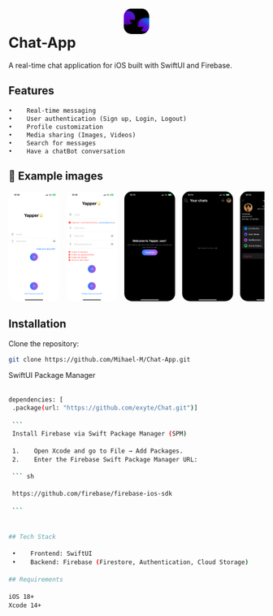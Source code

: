 # <img src="Assets/1024.png" width="50" style="border-radius: 15px; display: block; margin: auto;"> Chat-App

A real-time chat application for iOS built with SwiftUI and Firebase.

## Features
    •    Real-time messaging
    •    User authentication (Sign up, Login, Logout)
    •    Profile customization
    •    Media sharing (Images, Videos)
    •    Search for messages
    •    Have a chatBot conversation
    
## 📸 Example images

<div style="overflow-x: auto; white-space: nowrap;">
  <img src="Assets/IMG_0471.PNG" width="100" style="border-radius: 15px; margin-right: 10px;">
  <img src="Assets/IMG_0472.PNG" width="100" style="border-radius: 15px; margin-right: 10px;">
  <img src="Assets/IMG_0464.PNG" width="100" style="border-radius: 15px; margin-right: 10px;">
  <img src="Assets/IMG_0465.PNG" width="100" style="border-radius: 15px; margin-right: 10px;">
  <img src="Assets/IMG_0466.PNG" width="100" style="border-radius: 15px; margin-right: 10px;">
  <img src="Assets/IMG_0467.jpg" width="100" style="border-radius: 15px; margin-right: 10px;">
  <img src="Assets/IMG_0468.PNG" width="100" style="border-radius: 15px; margin-right: 10px;">
  <img src="Assets/IMG_0469.PNG" width="100" style="border-radius: 15px; margin-right: 10px;">
  <img src="Assets/IMG_0470.PNG" width="100" style="border-radius: 15px; margin-right: 10px;">
</div>
    
## Installation
 Clone the repository:
   ```sh
   git clone https://github.com/Mihael-M/Chat-App.git
   
   ```
   SwiftUI Package Manager
   ``` sh
   
   dependencies: [
    .package(url: "https://github.com/exyte/Chat.git")]
    
    ```
    Install Firebase via Swift Package Manager (SPM)
    
    1.    Open Xcode and go to File → Add Packages.
    2.    Enter the Firebase Swift Package Manager URL:
    
    ``` sh
    
    https://github.com/firebase/firebase-ios-sdk
    
    ```
    

## Tech Stack

    •    Frontend: SwiftUI
    •    Backend: Firebase (Firestore, Authentication, Cloud Storage)

## Requirements

iOS 18+
Xcode 14+


